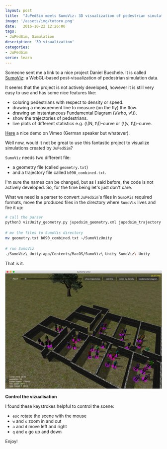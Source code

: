 ```yaml
---
layout: post
title:  "JuPedSim meets SumoViz: 3D visualization of pedestrian simulations"
image: '/assets/img/totoro.png'
date:   2016-10-22 12:26:00
tags:
- JuPedSim, Simulation
description: '3D visualization'
categories:
- JuPedSim
serie: learn
---
```


<script src="https://cdn.mathjax.org/mathjax/latest/MathJax.js?config=TeX-AMS-MML_HTMLorMML" type="text/javascript"></script>

 Someone sent me a link to a nice project Daniel Buechele.
 It is called [SumoViz](https://github.com/danielbuechele/SumoViz3D): a WebGL-based post-visualization 
 of pedestrian simulation data. 
 
 It seems that the project is not actively developed, however it is still very easy to use and has some nice features
 like:
 
 - coloring pedestrians with respect to density or speed.
 - drawing a measurement line to measure (on the fly) the flow. 
 - drawing an instantaneous Fundamental Diagram (\\(\rho, v\\)).
 - show the trajectories of pedestrians.
 - live plots of different statistics e.g. (\\(N, t\\))-curve or (\\(v, t\\))-curve.

[Here](https://vimeo.com/100908789) a nice demo on Vimeo (German speaker but whatever).

Well now, would it not be great to use this fantastic project to visualize simulations created by `JuPedSim`?

`SumoViz` needs two different file: 

- a geometry file (called `geometry.txt`) 
- and a trajectory file called `b090_combined.txt`.

I'm sure the names can be changed, but as I said before, the code is not actively developed. So, for the time being
 let's just don't care. 
 
What we need is a parser to convert `JuPedSim`'s files in `SumoVis` required formats, move the 
produced files in the directory where `SumoVis` lives and fire it up:

```bash
# call the parser
python3 vizUnity_geometry.py jupedsim_geometry.xml jupedsim_trajectory.xml

# mv the files to SumoVis directory
mv geometry.txt b090_combined.txt ~/SumoVizUnity

# run SumoViz
./SumoViz\ Unity.app/Contents/MacOS/SumoViz\ Unity SumoViz\ Unity
```

That is it. 

![simulation](../assets/img/sumoviz.png)


**Control the vizualisation**

I found these keystrokes helpful to control the scene: 

- `esc` rotate the scene with the mouse
- `w` and `s` zoom in and out
- `a` and `d` move left and right
- `q` and `e` go up and down

Enjoy!

